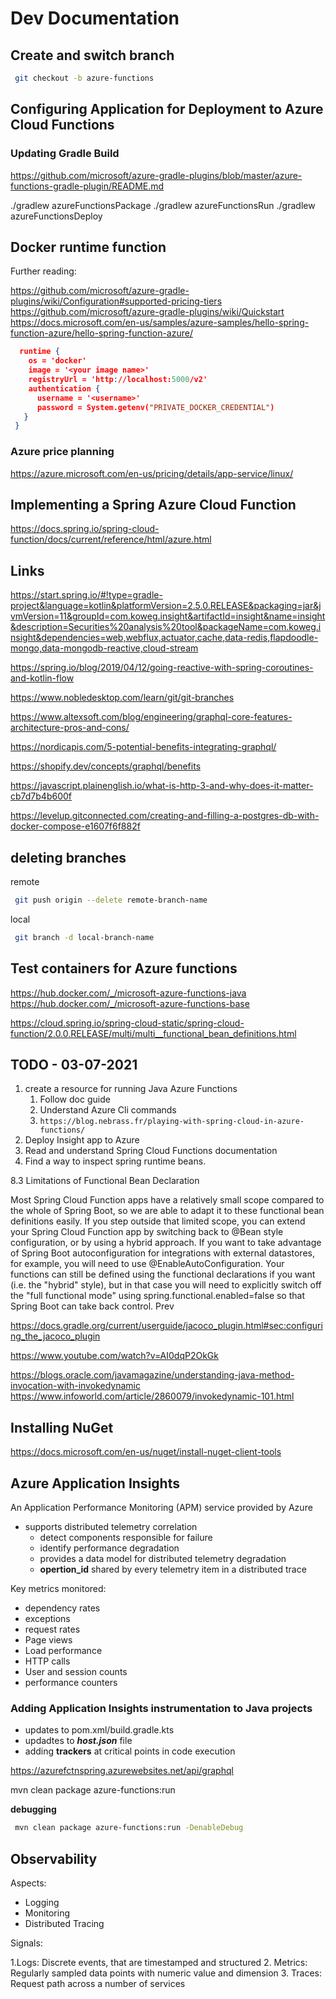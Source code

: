 # Dev Documentation

## Create and switch branch

```bash
 git checkout -b azure-functions
```


## Configuring Application for Deployment to Azure Cloud Functions

### Updating Gradle Build

https://github.com/microsoft/azure-gradle-plugins/blob/master/azure-functions-gradle-plugin/README.md

./gradlew azureFunctionsPackage
./gradlew azureFunctionsRun
./gradlew azureFunctionsDeploy

## Docker runtime function

Further reading:

https://github.com/microsoft/azure-gradle-plugins/wiki/Configuration#supported-pricing-tiers
https://github.com/microsoft/azure-gradle-plugins/wiki/Quickstart
https://docs.microsoft.com/en-us/samples/azure-samples/hello-spring-function-azure/hello-spring-function-azure/


```json
  runtime {
    os = 'docker'
    image = '<your image name>'
    registryUrl = 'http://localhost:5000/v2'
    authentication {
      username = '<username>'
      password = System.getenv("PRIVATE_DOCKER_CREDENTIAL")
   }
 }

```


### Azure price planning

https://azure.microsoft.com/en-us/pricing/details/app-service/linux/






## Implementing a Spring Azure Cloud Function

https://docs.spring.io/spring-cloud-function/docs/current/reference/html/azure.html





## Links

https://start.spring.io/#!type=gradle-project&language=kotlin&platformVersion=2.5.0.RELEASE&packaging=jar&jvmVersion=11&groupId=com.koweg.insight&artifactId=insight&name=insight&description=Securities%20analysis%20tool&packageName=com.koweg.insight&dependencies=web,webflux,actuator,cache,data-redis,flapdoodle-mongo,data-mongodb-reactive,cloud-stream

https://spring.io/blog/2019/04/12/going-reactive-with-spring-coroutines-and-kotlin-flow

https://www.nobledesktop.com/learn/git/git-branches

https://www.altexsoft.com/blog/engineering/graphql-core-features-architecture-pros-and-cons/

https://nordicapis.com/5-potential-benefits-integrating-graphql/

https://shopify.dev/concepts/graphql/benefits

https://javascript.plainenglish.io/what-is-http-3-and-why-does-it-matter-cb7d7b4b600f

https://levelup.gitconnected.com/creating-and-filling-a-postgres-db-with-docker-compose-e1607f6f882f

## deleting branches

remote

``` bash
 git push origin --delete remote-branch-name
```

local

``` bash
 git branch -d local-branch-name
```

## Test containers for Azure functions

https://hub.docker.com/_/microsoft-azure-functions-java
https://hub.docker.com/_/microsoft-azure-functions-base

https://cloud.spring.io/spring-cloud-static/spring-cloud-function/2.0.0.RELEASE/multi/multi__functional_bean_definitions.html

## TODO - 03-07-2021

1. create a resource for running Java Azure Functions
   1. Follow doc guide
   2. Understand Azure Cli commands
   3. ``` https://blog.nebrass.fr/playing-with-spring-cloud-in-azure-functions/ ```
2. Deploy Insight app to Azure
3. Read and understand Spring Cloud Functions documentation
4. Find a way to inspect spring runtime beans.






8.3 Limitations of Functional Bean Declaration

Most Spring Cloud Function apps have a relatively small scope compared to the whole of Spring Boot, so we are able to adapt it to these functional bean definitions easily. If you step outside that limited scope, you can extend your Spring Cloud Function app by switching back to @Bean style configuration, or by using a hybrid approach. If you want to take advantage of Spring Boot autoconfiguration for integrations with external datastores, for example, you will need to use @EnableAutoConfiguration. Your functions can still be defined using the functional declarations if you want (i.e. the "hybrid" style), but in that case you will need to explicitly switch off the "full functional mode" using spring.functional.enabled=false so that Spring Boot can take back control.
Prev 	


https://docs.gradle.org/current/userguide/jacoco_plugin.html#sec:configuring_the_jacoco_plugin

https://www.youtube.com/watch?v=AI0dqP2OkGk

https://blogs.oracle.com/javamagazine/understanding-java-method-invocation-with-invokedynamic
https://www.infoworld.com/article/2860079/invokedynamic-101.html


## Installing NuGet

https://docs.microsoft.com/en-us/nuget/install-nuget-client-tools

## Azure Application Insights

An Application Performance Monitoring (APM) service provided by Azure

- supports distributed telemetry correlation
  - detect components responsible for failure
  - identify performance degradation
  - provides a data model for distributed telemetry degradation
  - __opertion_id__ shared by every telemetry item in a distributed trace

Key metrics monitored:

- dependency rates
- exceptions
- request rates
- Page views
- Load performance
- HTTP calls
- User and session counts
- performance counters

### Adding Application Insights instrumentation to Java projects

- updates to pom.xml/build.gradle.kts
- updadtes to **_host.json_** file
- adding **trackers** at critical points in code execution



https://azurefctnspring.azurewebsites.net/api/graphql

mvn clean package azure-functions:run


__debugging__

```bash
 mvn clean package azure-functions:run -DenableDebug
```

## Observability

Aspects:
- Logging
- Monitoring
- Distributed Tracing

Signals:

1.Logs: Discrete events, that are timestamped and structured
2. Metrics: Regularly sampled data points with numeric value and dimension
3. Traces: Request path across a number of services